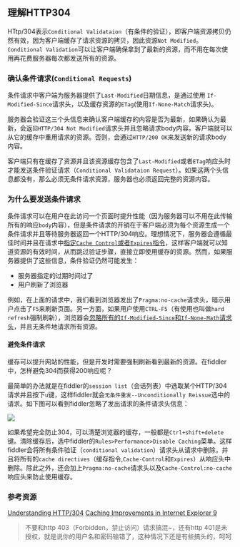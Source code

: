 理解HTTP304
---

HTtp/304表示`Conditional Validataion`（有条件的验证），即客户端资源拷贝仍然有效，因为客户端缓存了请求资源的拷贝，因此资源`Not Modified`。`Conditional Validation`可以让客户端确保拿到了最新的资源，而不用在每次使用再花费服务器每次都发送所有的资源。

### 确认条件请求(`Conditional Requests`)

条件请求中客户端为服务器提供了`Last-Modified`日期信息，是通过使用
`If-Modified-Since`请求头，以及缓存资源的`ETag`(使用`If-None-Match`请求头)。

服务器会验证这三个头信息来确认客户端缓存的内容是否为最新，如果确认为最新，会返`回HTTP/304 Not Modified`请求头并且忽略请求body内容。客户端就可以从它的缓存中重用请求的资源。否则，会通过`HTTP/200 OK`来发送新的请求body内容。

客户端只有在缓存了资源并且该资源缓存包含了`Last-Modified`或者`ETag`响应头时才能发送条件验证请求（`Conditional Validataion Request`）。如果这两个头信息都没有，那么必须无条件请求资源，服务器也必须返回完整的资源内容。


### 为什么要发送条件请求

条件请求可以在用户在此访问一个页面时提升性能（因为服务器可以不用在此传输所有的响应`body`内容），但是条件请求的开销在于客户端必须为每个资源生成一个条件请求并且等待服务器返回一个HTTP/304响应。理想情况下，服务器会遵循最佳时间并且在请求中[指定`Cache Control`或者`Expires`指令](http://blogs.msdn.com/b/ie/archive/2010/07/14/caching-improvements-in-internet-explorer-9.aspx)，这样客户端就可以知道资源的有效时间，从而跳过验证步骤，直接立即使用缓存的资源。然而，如果服务器提供了这些信息，条件验证仍然可能发生：

* 服务器指定的过期时间过了
* 用户刷新了浏览器

例如，在上面的请求中，我们看到浏览器发出了`Pragma:no-cache`请求头，暗示用户点击了`F5`来刷新页面。另一方面，如果用户使用`CTRL-F5`（有使用也叫做`hard refresh`强制刷新），浏览器会[忽略所有的`If-Modified-Since`和`If-None-Math`请求头](http://blogs.msdn.com/b/ieinternals/archive/2010/07/08/technical-information-about-conditional-http-requests-and-the-refresh-button.aspx)，并且无条件地请求所有资源。


#### 避免条件请求

缓存可以提升网站的性能，但是开发时需要强制刷新看到最新的资源。在fiddler中，怎样避免304而获得200响应呢？

最简单的办法就是在fiddler的`session list`（会话列表）中选取某个HTTP/304请求并且按下`u`键，这样fiddler就会`无条件重发--Unconditionally Reissue`选中的请求。如下图可以看到fiddler忽略了发出请求的条件请求头信息：

![](http://www.telerik.com/automated-testing-tools/libraries/metabloglib/windows-live-writer-understanding-http304-responses_7479-image_13.sflb)

如果希望完全防止304，可以清楚浏览器的缓存，一般都是`Ctrl+shift+delete`键。清除缓存后，选中fiddler的`Rules>Performance>Disable Caching`菜单。这样fiddler会将所有条件验证（`conditional validation`）请求头从请求中删除，并且将所有的`cache directives`（缓存指令,`Cache-Control`和`Expires`）从响应头中删除。除此之外，还会加上`Pragma:no-cache`请求头以及`Cache-Control:no-cache`响应头来防止使用缓存。

### 参考资源
[Understanding HTTP/304](http://blogs.telerik.com/fiddler/posts/12-11-05/understanding-http-304-responses)
[Caching Improvements in Internet Explorer 9](http://blogs.msdn.com/b/ie/archive/2010/07/14/caching-improvements-in-internet-explorer-9.aspx)

> 不要和http 403（Forbidden，禁止访问）请求搞混~，还有http 401是未授权，就是说你的用户名和密码输错了，这种情况下还是有些搞头的，呵呵
